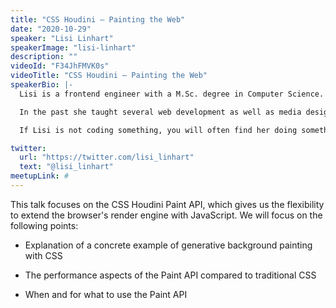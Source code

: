 ```yaml
---
title: "CSS Houdini – Painting the Web"
date: "2020-10-29"
speaker: "Lisi Linhart"
speakerImage: "lisi-linhart"
description: ""
videoId: "F34JhFMVK0s"
videoTitle: "CSS Houdini – Painting the Web"
speakerBio: |-
  Lisi is a frontend engineer with a M.Sc. degree in Computer Science. Additional to her background in media technology & design, she has a passion for creating better experiences for anyone using the web. She currently works at Storyblok, remotely from Salzburg, Austria.

  In the past she taught several web development as well as media design classes at an university, where she got to work closely with students from different backgrounds. Since then she enjoys teaching developers and helping make the web platform better, either by running workshops at conferences or creating technical content on her blog.

  If Lisi is not coding something, you will often find her doing something creative or learning something new, like creating something with wood or arduinos.

twitter:
  url: "https://twitter.com/lisi_linhart"
  text: "@lisi_linhart"
meetupLink: #
---
```


This talk focuses on the CSS Houdini Paint API, which gives us the flexibility to extend the browser's render engine with JavaScript. We will focus on the following points:

- Explanation of a concrete example of generative background painting with CSS

- The performance aspects of the Paint API compared to traditional CSS

- When and for what to use the Paint API
